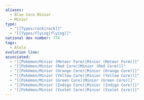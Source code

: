 ```yaml
---
aliases:
  - Blue Core Minior
  - Minior
type:
  - "[[Types/rock|rock]]"
  - "[[Types/flying|flying]]"
national dex number: 774
tags:
  - Alola
evolution line: 
associated:
  - "[[Pokémon/Minior (Meteor Form)|Minior (Meteor Form)]]"
  - "[[Pokémon/Minior (Red Core)|Minior (Red Core)]]"
  - "[[Pokémon/Minior (Orange Core)|Minior (Orange Core)]]"
  - "[[Pokémon/Minior (Yellow Core)|Minior (Yellow Core)]]"
  - "[[Pokémon/Minior (Green Core)|Minior (Green Core)]]"
  - "[[Pokémon/Minior (Indigo Core)|Minior (Indigo Core)]]"
  - "[[Pokémon/Minior (Violet Core)|Minior (Violet Core)]]"
---
```

